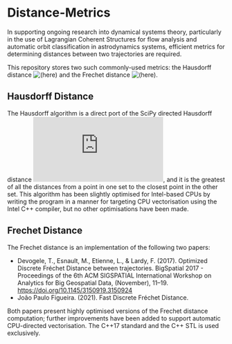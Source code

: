 # Distance-Metrics

In supporting ongoing research into dynamical systems theory, particularly in the use of Lagrangian Coherent Structures for flow analysis and automatic orbit classification in astrodynamics systems, efficient metrics for determining distances between two trajectories are required.

This repository stores two such commonly-used metrics: the Hausdorff distance ![(_here_)]([https://en.wikipedia.org/wiki/Hausdorff_distance]) and the Frechet distance ![(_here_)](https://en.wikipedia.org/wiki/Fr%C3%A9chet_distance). 

## Hausdorff Distance

The Hausdorff algorithm is a direct port of the SciPy directed Hausdorff distance ![found here](https://github.com/scipy/scipy/blob/v1.6.1/scipy/spatial/distance.py#L365-L462), and it is the greatest of all the distances from a point in one set to the closest point in the other set. This algorithm has been slightly optimised for Intel-based CPUs by writing the program in a manner for targeting CPU vectorisation using the Intel C++ compiler, but no other optimisations have been made.

## Frechet Distance

The Frechet distance is an implementation of the following two papers:

   * Devogele, T., Esnault, M., Etienne, L., & Lardy, F. (2017). Optimized Discrete Fréchet Distance between trajectories. BigSpatial 2017 - Proceedings of the 6th ACM SIGSPATIAL International Workshop on Analytics for Big Geospatial Data, (November), 11–19. https://doi.org/10.1145/3150919.3150924
   * João Paulo Figueira. (2021). Fast Discrete Fréchet Distance.

Both papers present highly optimised versions of the Frechet distance computation; further improvements have been added to support automatic CPU-directed vectorisation. The C++17 standard and the C++ STL is used exclusively.
